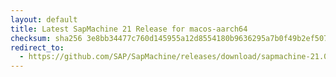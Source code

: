 ```yaml
---
layout: default
title: Latest SapMachine 21 Release for macos-aarch64
checksum: sha256 3e8bb34477c760d145955a12d8554180b9636295a7b0f49b2ef50702f70f3c4b
redirect_to:
  - https://github.com/SAP/SapMachine/releases/download/sapmachine-21.0.2/sapmachine-jdk-21.0.2_macos-aarch64_bin.tar.gz
---
```

